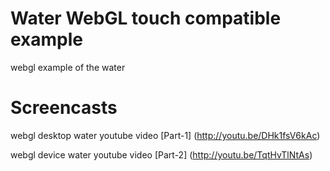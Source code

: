 Water WebGL touch compatible example
=====

webgl example of the water

Screencasts
=====

webgl desktop water youtube video [Part-1] (http://youtu.be/DHk1fsV6kAc)

webgl device water youtube video [Part-2] (http://youtu.be/TqtHvTlNtAs)
